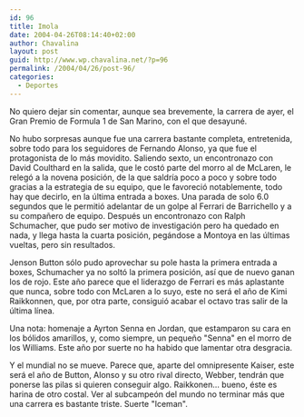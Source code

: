 ```yaml
---
id: 96
title: Imola
date: 2004-04-26T08:14:40+02:00
author: Chavalina
layout: post
guid: http://www.wp.chavalina.net/?p=96
permalink: /2004/04/26/post-96/
categories:
  - Deportes
---
```

No quiero dejar sin comentar, aunque sea brevemente, la carrera de ayer, el Gran Premio de Formula 1 de San Marino, con el que desayuné.

No hubo sorpresas aunque fue una carrera bastante completa, entretenida, sobre todo para los seguidores de Fernando Alonso, ya que fue el protagonista de lo más movidito. Saliendo sexto, un encontronazo con David Coulthard en la salida, que le cost&oacute; parte del morro al de McLaren, le releg&oacute; a la novena posici&oacute;n, de la que saldr&iacute;a poco a poco y sobre todo gracias a la estrategia de su equipo, que le favoreci&oacute; notablemente, todo hay que decirlo, en la &uacute;ltima entrada a boxes. Una parada de solo 6.0 segundos que le permiti&oacute; adelantar de un golpe al Ferrari de Barrichello y a su compa&ntilde;ero de equipo. Después un encontronazo con Ralph Schumacher, que pudo ser motivo de investigaci&oacute;n pero ha quedado en nada, y llega hasta la cuarta posici&oacute;n, pegándose a Montoya en las &uacute;ltimas vueltas, pero sin resultados.

Jenson Button s&oacute;lo pudo aprovechar su pole hasta la primera entrada a boxes, Schumacher ya no solt&oacute; la primera posici&oacute;n, as&iacute; que de nuevo ganan los de rojo. Este a&ntilde;o parece que el liderazgo de Ferrari es más aplastante que nunca, sobre todo con McLaren a lo suyo, este no será el a&ntilde;o de Kimi Raikkonnen, que, por otra parte, consigui&oacute; acabar el octavo tras salir de la &uacute;ltima l&iacute;nea.

Una nota: homenaje a Ayrton Senna en Jordan, que estamparon su cara en los b&oacute;lidos amarillos, y, como siempre, un peque&ntilde;o "Senna" en el morro de los Williams. Este a&ntilde;o por suerte no ha habido que lamentar otra desgracia.

Y el mundial no se mueve. Parece que, aparte del omnipresente Kaiser, este será el a&ntilde;o de Button, Alonso y su otro rival directo, Webber, tendrán que ponerse las pilas si quieren conseguir algo. Raikkonen… bueno, éste es harina de otro costal. Ver al subcampe&oacute;n del mundo no terminar más que una carrera es bastante triste. Suerte "Iceman".